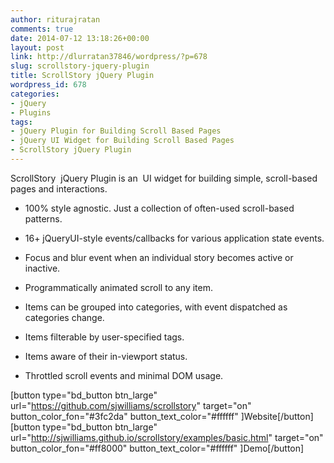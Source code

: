 ```yaml
---
author: riturajratan
comments: true
date: 2014-07-12 13:18:26+00:00
layout: post
link: http://dlurratan37846/wordpress/?p=678
slug: scrollstory-jquery-plugin
title: ScrollStory jQuery Plugin
wordpress_id: 678
categories:
- jQuery
- Plugins
tags:
- jQuery Plugin for Building Scroll Based Pages
- jQuery UI Widget for Building Scroll Based Pages
- ScrollStory jQuery Plugin
---
```




ScrollStory  jQuery Plugin is an  UI widget for building simple, scroll-based pages and interactions.



	
  * 100% style agnostic. Just a collection of often-used scroll-based patterns.

	
  * 16+ jQueryUI-style events/callbacks for various application state events.

	
  * Focus and blur event when an individual story becomes active or inactive.

	
  * Programmatically animated scroll to any item.

	
  * Items can be grouped into categories, with event dispatched as categories change.

	
  * Items filterable by user-specified tags.

	
  * Items aware of their in-viewport status.

	
  * Throttled scroll events and minimal DOM usage.









[button type="bd_button btn_large" url="https://github.com/sjwilliams/scrollstory" target="on" button_color_fon="#3fc2da" button_text_color="#ffffff" ]Website[/button]  [button type="bd_button btn_large" url="http://sjwilliams.github.io/scrollstory/examples/basic.html" target="on" button_color_fon="#ff8000" button_text_color="#ffffff" ]Demo[/button]


